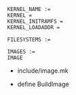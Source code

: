 
```
KERNEL_NAME :=
KERNEL =
KERNEL_INITRAMFS =
KERNEL_LOADADDR =

FILESYSTEMS :=

IMAGES :=
IMAGE
```


* include/image.mk







* define BuildImage



